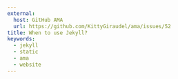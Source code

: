 ```yaml
---
external:
  host: GitHub AMA
  url: https://github.com/KittyGiraudel/ama/issues/52
title: When to use Jekyll?
keywords:
  - jekyll
  - static
  - ama
  - website
---
```

